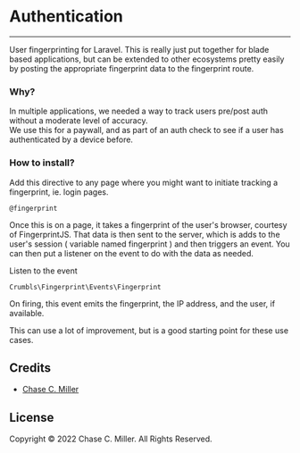 # Authentication

---

User fingerprinting for Laravel.  This is really just put together for blade based applications, but can be extended to
other ecosystems pretty easily by posting the appropriate fingerprint data to the fingerprint route.

### Why?  
In multiple applications, we needed a way to track users pre/post auth without a moderate level of accuracy.  
We use this for a paywall, and as part of an auth check to see if a user has authenticated by a device before.  

### How to install?

Add this directive to any page where you might want to initiate tracking a fingerprint, ie. login pages.
```
@fingerprint
```
Once this is on a page, it takes a fingerprint of the user's browser, courtesy of FingerprintJS.  That data is then
sent to the server, which is adds to the user's session ( variable named fingerprint ) and then triggers an event.  You 
can then put a listener on the event to do with the data as needed.  

Listen to the event
```
Crumbls\Fingerprint\Events\Fingerprint
```
On firing, this event emits the fingerprint, the IP address, and the user, if available.

This can use a lot of improvement, but is a good starting point for these use cases.

## Credits

- [Chase C. Miller](https://github.com/chasecmiller)

## License

Copyright &copy; 2022 Chase C. Miller.  All Rights Reserved.
